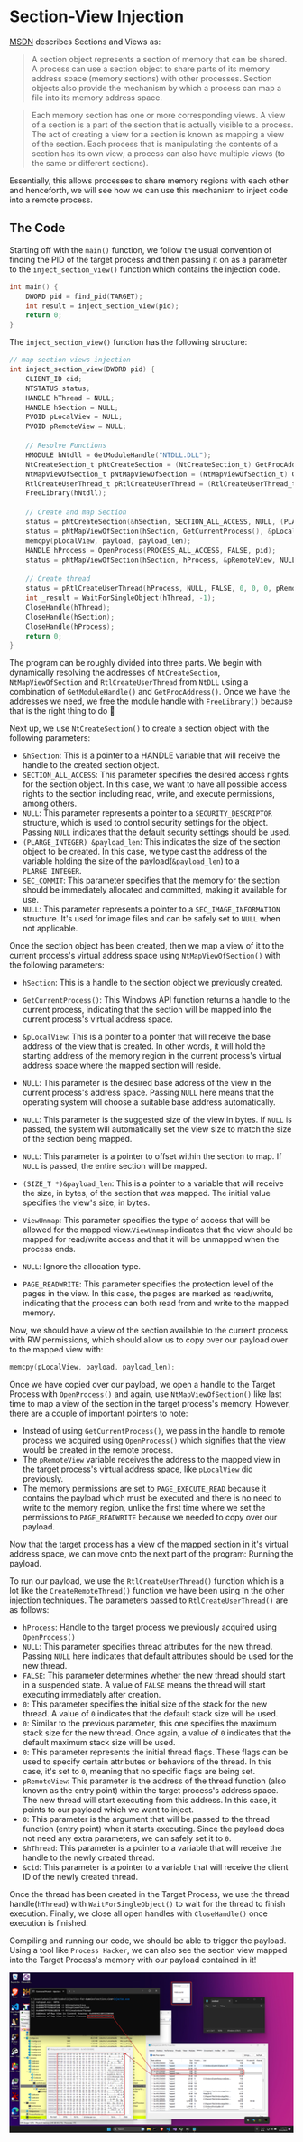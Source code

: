 # Section-View Injection

[MSDN](https://learn.microsoft.com/en-us/windows-hardware/drivers/kernel/section-objects-and-views) describes Sections and Views as:

> A section object represents a section of memory that can be shared. A process can use a section object to share parts of its memory address space (memory sections) with other processes. Section objects also provide the mechanism by which a process can map a file into its memory address space.

> Each memory section has one or more corresponding views. A view of a section is a part of the section that is actually visible to a process. The act of creating a view for a section is known as mapping a view of the section. Each process that is manipulating the contents of a section has its own view; a process can also have multiple views (to the same or different sections).

Essentially, this allows processes to share memory regions with each other and henceforth, we will see how we can use this mechanism to inject code into a remote process. 

## The Code

Starting off with the `main()` function, we follow the usual convention of finding the PID of the target process and then passing it on as a parameter to the `inject_section_view()` function which contains the injection code.

```c
int main() {
    DWORD pid = find_pid(TARGET);
    int result = inject_section_view(pid);
    return 0;
}
```

The `inject_section_view()` function has the following structure:
```c
// map section views injection
int inject_section_view(DWORD pid) {
	CLIENT_ID cid;
    NTSTATUS status; 
    HANDLE hThread = NULL;
    HANDLE hSection = NULL;
    PVOID pLocalView = NULL; 
    PVOID pRemoteView = NULL;

    // Resolve Functions
    HMODULE hNtdll = GetModuleHandle("NTDLL.DLL");
	NtCreateSection_t pNtCreateSection = (NtCreateSection_t) GetProcAddress(hNtdll, "NtCreateSection");
    NtMapViewOfSection_t pNtMapViewOfSection = (NtMapViewOfSection_t) GetProcAddress(hNtdll, "NtMapViewOfSection");
	RtlCreateUserThread_t pRtlCreateUserThread = (RtlCreateUserThread_t) GetProcAddress(hNtdll, "RtlCreateUserThread");
    FreeLibrary(hNtdll);

    // Create and map Section
	status = pNtCreateSection(&hSection, SECTION_ALL_ACCESS, NULL, (PLARGE_INTEGER) &payload_len, PAGE_EXECUTE_READWRITE, SEC_COMMIT, NULL);
    status = pNtMapViewOfSection(hSection, GetCurrentProcess(), &pLocalView, NULL, NULL, NULL, (SIZE_T *)&payload_len, ViewUnmap, NULL, PAGE_READWRITE);
    memcpy(pLocalView, payload, payload_len);
    HANDLE hProcess = OpenProcess(PROCESS_ALL_ACCESS, FALSE, pid);
	status = pNtMapViewOfSection(hSection, hProcess, &pRemoteView, NULL, NULL, NULL, (SIZE_T *) &payload_len, ViewUnmap, NULL, PAGE_EXECUTE_READ);
	
    // Create thread
    status = pRtlCreateUserThread(hProcess, NULL, FALSE, 0, 0, 0, pRemoteView, 0, &hThread, &cid);
	int _result = WaitForSingleObject(hThread, -1);
    CloseHandle(hThread);
    CloseHandle(hSection);
    CloseHandle(hProcess);
    return 0;
}
```

The program can be roughly divided into three parts. We begin with dynamically resolving the addresses of  `NtCreateSection`, `NtMapViewOfSection` and `RtlCreateUserThread` from `NtDLL` using a combination of `GetModuleHandle()` and `GetProcAddress()`. Once we have the addresses we need, we free the module handle with `FreeLibrary()` because that is the right thing to do 🥰

Next up, we use `NtCreateSection()` to create a section object with the following parameters: 
- `&hSection`: This is a pointer to a HANDLE variable that will receive the handle to the created section object. 
- `SECTION_ALL_ACCESS`: This parameter specifies the desired access rights for the section object. In this case, we want to have all possible access rights to the section including read, write, and execute permissions, among others.
- `NULL`: This parameter represents a pointer to a `SECURITY_DESCRIPTOR` structure, which is used to control security settings for the object. Passing `NULL` indicates that the default security settings should be used.
- `(PLARGE_INTEGER) &payload_len`: This indicates the size of the section object to be created. In this case, we type cast the address of the variable holding the size of the payload(`&payload_len`) to a `PLARGE_INTEGER`.
- `SEC_COMMIT`: This parameter specifies that the memory for the section should be immediately allocated and committed, making it available for use.
- `NULL`: This parameter represents a pointer to a `SEC_IMAGE_INFORMATION` structure. It's used for image files and can be safely set to `NULL` when not applicable.

Once the section object has been created, then we map a view of it to the current process's virtual address space using `NtMapViewOfSection()` with the following parameters:

- `hSection`: This is a handle to the section object we previously created. 

- `GetCurrentProcess()`: This Windows API function returns a handle to the current process, indicating that the section will be mapped into the current process's virtual address space.

- `&pLocalView`: This is a pointer to a pointer that will receive the base address of the view that is created. In other words, it will hold the starting address of the memory region in the current process's virtual address space where the mapped section will reside.

- `NULL`: This parameter is the desired base address of the view in the current process's address space. Passing `NULL` here means that the operating system will choose a suitable base address automatically.

- `NULL`: This parameter is the suggested size of the view in bytes. If `NULL` is passed, the system will automatically set the view size to match the size of the section being mapped.

- `NULL`: This parameter is a pointer to offset within the section to map. If `NULL` is passed, the entire section will be mapped.

- `(SIZE_T *)&payload_len`: This is a pointer to a variable that will receive the size, in bytes, of the section that was mapped. The initial value specifies the view's size, in bytes.

- `ViewUnmap`: This parameter specifies the type of access that will be allowed for the mapped view.`ViewUnmap` indicates that the view should be mapped for read/write access and that it will be unmapped when the process ends.

- `NULL`: Ignore the allocation type.

- `PAGE_READWRITE`: This parameter specifies the protection level of the pages in the view. In this case, the pages are marked as read/write, indicating that the process can both read from and write to the mapped memory.

Now, we should have a view of the section available to the current process with RW permissions, which should allow us to copy over our payload over to the mapped view with:

```c
memcpy(pLocalView, payload, payload_len);
```

Once we have copied over our payload, we open a handle to the Target Process with `OpenProcess()` and again, use `NtMapViewOfSection()` like last time to map a view of the section in the target process's memory. However, there are a couple of important pointers to note:

- Instead of using `GetCurrentProcess()`, we pass in the handle to remote process we acquired using `OpenProcess()` which signifies that the view would be created in the remote process. 
- The `pRemoteView` variable receives the address to the mapped view in the target process's virtual address space, like `pLocalView` did previously.
- The memory permissions are set to `PAGE_EXECUTE_READ` because it contains the payload which must be executed and there is no need to write to the memory region, unlike the first time where we set the permissions to `PAGE_READWRITE` because we needed to copy over our payload. 

Now that the target process has a view of the mapped section in it's virtual address space, we can move onto the next part of the program: Running the payload. 

To run our payload, we use the `RtlCreateUserThread()` function which is a lot like the `CreateRemoteThread()` function we have been using in the other injection techniques. The parameters passed to `RtlCreateUserThread()` are as follows:

- `hProcess`: Handle to the target process we previously acquired using `OpenProcess()`
- `NULL`: This parameter specifies thread attributes for the new thread. Passing `NULL` here indicates that default attributes should be used for the new thread.
- `FALSE`:  This parameter determines whether the new thread should start in a suspended state. A value of `FALSE` means the thread will start executing immediately after creation.
- `0`: This parameter specifies the initial size of the stack for the new thread. A value of `0` indicates that the default stack size will be used.
- `0`: Similar to the previous parameter, this one specifies the maximum stack size for the new thread. Once again, a value of `0` indicates that the default maximum stack size will be used.
- `0`: This parameter represents the initial thread flags. These flags can be used to specify certain attributes or behaviors of the thread. In this case, it's set to `0`, meaning that no specific flags are being set.
- `pRemoteView`: This parameter is the address of the thread function (also known as the entry point) within the target process's address space. The new thread will start executing from this address. In this case, it points to our payload which we want to inject.
- `0`: This parameter is the argument that will be passed to the thread function (entry point) when it starts executing. Since the payload does not need any extra parameters, we can safely set it to `0`.
- `&hThread`: This parameter is a pointer to a variable that will receive the handle to the newly created thread.
- `&cid`: This parameter is a pointer to a variable that will receive the client ID of the newly created thread. 

Once the thread has been created in the Target Process, we use the thread handle(`hThread`) with `WaitForSingleObject()` to wait for the thread to finish execution. Finally, we close all open handles with `CloseHandle()` once execution is finished. 

Compiling and running our code, we should be able to trigger the payload. Using a tool like `Process Hacker`, we can also see the section view mapped into the Target Process's memory with our payload contained in it!

![](./imgs/section_view_injection.png)